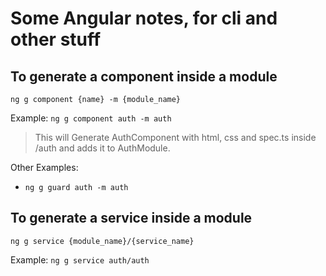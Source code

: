 # Some Angular notes, for cli and other stuff

## To generate a component inside a module

`ng g component {name} -m {module_name}`

Example: `ng g component auth -m auth`

> This will Generate AuthComponent with html, css and spec.ts inside /auth and adds it to AuthModule.

Other Examples:

* `ng g guard auth -m auth`

## To generate a service inside a module

`ng g service {module_name}/{service_name}`

Example: `ng g service auth/auth`


